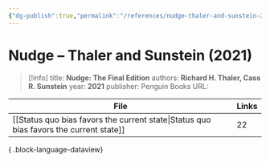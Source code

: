 ```yaml
---
{"dg-publish":true,"permalink":"/references/nudge-thaler-and-sunstein-2021/"}
---
```



# Nudge – Thaler and Sunstein (2021)

> [!info]
> title: **Nudge: The Final Edition**
> authors: **Richard H. Thaler, Cass R. Sunstein**
> year: **2021**
> publisher: Penguin Books
> URL: 



| File                                                                                      | Links |
| ----------------------------------------------------------------------------------------- | ----- |
| [[Status quo bias favors the current state\|Status quo bias favors the current state]] | 22    |

{ .block-language-dataview}
